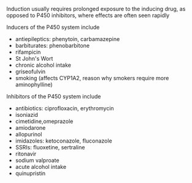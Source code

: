 Induction usually requires prolonged exposure to the inducing drug, as opposed to P450 inhibitors, where effects are often seen rapidly  
  
Inducers of the P450 system include  
* antiepileptics: phenytoin, carbamazepine
* barbiturates: phenobarbitone
* rifampicin
* St John's Wort
* chronic alcohol intake
* griseofulvin
* smoking (affects CYP1A2, reason why smokers require more aminophylline)

  
Inhibitors of the P450 system include  
* antibiotics: ciprofloxacin, erythromycin
* isoniazid
* cimetidine,omeprazole
* amiodarone
* allopurinol
* imidazoles: ketoconazole, fluconazole
* SSRIs: fluoxetine, sertraline
* ritonavir
* sodium valproate
* acute alcohol intake
* quinupristin
